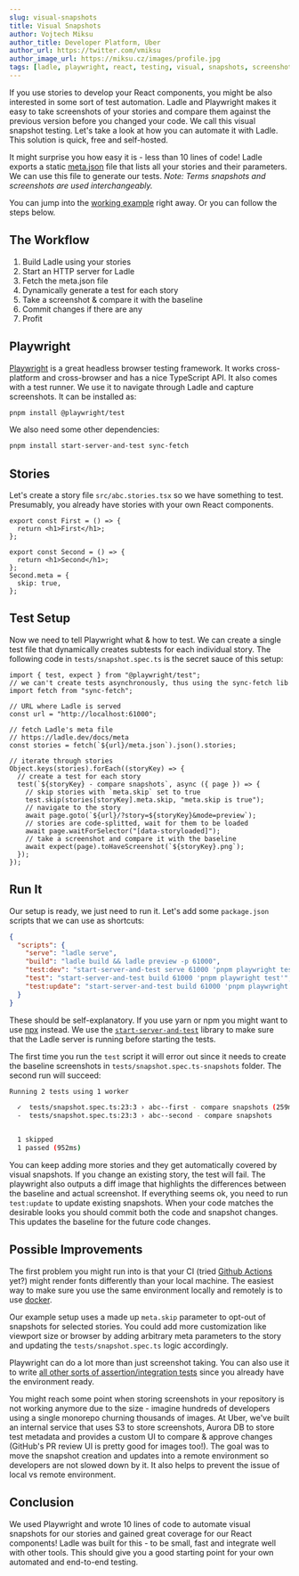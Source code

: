 ```yaml
---
slug: visual-snapshots
title: Visual Snapshots
author: Vojtech Miksu
author_title: Developer Platform, Uber
author_url: https://twitter.com/vmiksu
author_image_url: https://miksu.cz/images/profile.jpg
tags: [ladle, playwright, react, testing, visual, snapshots, screenshots]
---
```


If you use stories to develop your React components, you might be also interested in some sort of test automation. Ladle and Playwright makes it easy to take screenshots of your stories and compare them against the previous version before you changed your code. We call this visual snapshot testing. Let's take a look at how you can automate it with Ladle. This solution is quick, free and self-hosted.

It might surprise you how easy it is - less than 10 lines of code! Ladle exports a static [meta.json](/docs/meta) file that lists all your stories and their parameters. We can use this file to generate our tests. _Note: Terms snapshots and screenshots are used interchangeably._

You can jump into the [working example](https://github.com/tajo/ladle/tree/main/e2e/playwright) right away. Or you can follow the steps below.

## The Workflow

1. Build Ladle using your stories
2. Start an HTTP server for Ladle
3. Fetch the meta.json file
4. Dynamically generate a test for each story
5. Take a screenshot & compare it with the baseline
6. Commit changes if there are any
7. Profit

## Playwright

[Playwright](https://playwright.dev/) is a great headless browser testing framework. It works cross-platform and cross-browser and has a nice TypeScript API. It also comes with a test runner. We use it to navigate through Ladle and capture screenshots. It can be installed as:

```sh
pnpm install @playwright/test
```

We also need some other dependencies:

```sh
pnpm install start-server-and-test sync-fetch
```

## Stories

Let's create a story file `src/abc.stories.tsx` so we have something to test. Presumably, you already have stories with your own React components.

```tsx
export const First = () => {
  return <h1>First</h1>;
};

export const Second = () => {
  return <h1>Second</h1>;
};
Second.meta = {
  skip: true,
};
```

## Test Setup

Now we need to tell Playwright what & how to test. We can create a single test file that dynamically creates subtests for each individual story. The following code in `tests/snapshot.spec.ts` is the secret sauce of this setup:

```tsx
import { test, expect } from "@playwright/test";
// we can't create tests asynchronously, thus using the sync-fetch lib
import fetch from "sync-fetch";

// URL where Ladle is served
const url = "http://localhost:61000";

// fetch Ladle's meta file
// https://ladle.dev/docs/meta
const stories = fetch(`${url}/meta.json`).json().stories;

// iterate through stories
Object.keys(stories).forEach((storyKey) => {
  // create a test for each story
  test(`${storyKey} - compare snapshots`, async ({ page }) => {
    // skip stories with `meta.skip` set to true
    test.skip(stories[storyKey].meta.skip, "meta.skip is true");
    // navigate to the story
    await page.goto(`${url}/?story=${storyKey}&mode=preview`);
    // stories are code-splitted, wait for them to be loaded
    await page.waitForSelector("[data-storyloaded]");
    // take a screenshot and compare it with the baseline
    await expect(page).toHaveScreenshot(`${storyKey}.png`);
  });
});
```

## Run It

Our setup is ready, we just need to run it. Let's add some `package.json` scripts that we can use as shortcuts:

```json
{
  "scripts": {
    "serve": "ladle serve",
    "build": "ladle build && ladle preview -p 61000",
    "test:dev": "start-server-and-test serve 61000 'pnpm playwright test'",
    "test": "start-server-and-test build 61000 'pnpm playwright test'",
    "test:update": "start-server-and-test build 61000 'pnpm playwright test -u'"
  }
}
```

These should be self-explanatory. If you use yarn or npm you might want to use [npx](https://docs.npmjs.com/cli/v8/commands/npx) instead. We use the [`start-server-and-test`](https://github.com/bahmutov/start-server-and-test) library to make sure that the Ladle server is running before starting the tests.

The first time you run the `test` script it will error out since it needs to create the baseline screenshots in `tests/snapshot.spec.ts-snapshots` folder. The second run will succeed:

```sh
Running 2 tests using 1 worker

  ✓  tests/snapshot.spec.ts:23:3 › abc--first - compare snapshots (259ms)
  -  tests/snapshot.spec.ts:23:3 › abc--second - compare snapshots


  1 skipped
  1 passed (952ms)
```

You can keep adding more stories and they get automatically covered by visual snapshots. If you change an existing story, the test will fail. The playwright also outputs a diff image that highlights the differences between the baseline and actual screenshot. If everything seems ok, you need to run `test:update` to update existing snapshots. When your code matches the desirable looks you should commit both the code and snapshot changes. This updates the baseline for the future code changes.

## Possible Improvements

The first problem you might run into is that your CI (tried [Github Actions](https://github.com/features/actions) yet?) might render fonts differently than your local machine. The easiest way to make sure you use the same environment locally and remotely is to use [docker](https://www.docker.com/).

Our example setup uses a made up `meta.skip` parameter to opt-out of snapshots for selected stories. You could add more customization like viewport size or browser by adding arbitrary meta parameters to the story and updating the `tests/snapshot.spec.ts` logic accordingly.

Playwright can do a lot more than just screenshot taking. You can also use it to write [all other sorts of assertion/integration tests](https://playwright.dev/docs/writing-tests) since you already have the environment ready.

You might reach some point when storing screenshots in your repository is not working anymore due to the size - imagine hundreds of developers using a single monorepo churning thousands of images. At Uber, we've built an internal service that uses S3 to store screenshots, Aurora DB to store test metadata and provides a custom UI to compare & approve changes (GitHub's PR review UI is pretty good for images too!). The goal was to move the snapshot creation and updates into a remote environment so developers are not slowed down by it. It also helps to prevent the issue of local vs remote environment.

## Conclusion

We used Playwright and wrote 10 lines of code to automate visual snapshots for our stories and gained great coverage for our React components! Ladle was built for this - to be small, fast and integrate well with other tools. This should give you a good starting point for your own automated and end-to-end testing.
